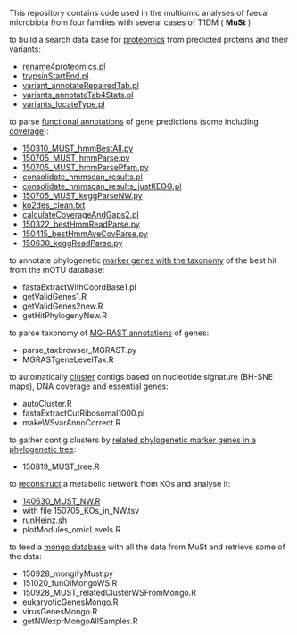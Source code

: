 This repository contains code used in the multiomic analyses of faecal microbiota from four families with several cases of T1DM ( __MuSt__ ).

to build a search data base for [proteomics](proteomics-data-base.md) from predicted proteins and their variants:
  * [rename4proteomics.pl](rename4proteomics.pl)
  * [trypsinStartEnd.pl](trypsinStartEnd.pl)
  * [variant_annotateRepairedTab.pl](variant_annotateRepairedTab.pl)
  * [variants_annotateTab4Stats.pl](variants_annotateTab4Stats.pl)
  * [variants_locateType.pl](variants_locateType.pl)

to parse [functional annotations](functional-annotations.md) of gene predictions (some including [coverage](calculating-coverage.md)):
  * [150310_MUST_hmmBestAll.py](150310_MUST_hmmBestAll.py)
  * [150705_MUST_hmmParse.py](150705_MUST_hmmParse.py)
  * [150705_MUST_hmmParsePfam.py](150705_MUST_hmmParsePfam.py)
  * [consolidate_hmmscan_results.pl](consolidate_hmmscan_results.pl)
  * [consolidate_hmmscan_results_justKEGG.pl](consolidate_hmmscan_results_justKEGG.pl)
  * [150705_MUST_keggParseNW.py](150705_MUST_keggParseNW.py)
  * [ko2des_clean.txt](ko2des_clean.txt)
  * [calculateCoverageAndGaps2.pl](calculateCoverageAndGaps2.pl)
  * [150322_bestHmmReadParse.py](150322_bestHmmReadParse.py)
  * [150415_bestHmmAveCovParse.py](150415_bestHmmAveCovParse.py)
  * [150630_keggReadParse.py](150630_keggReadParse.py)

to annotate phylogenetic [marker genes with the taxonomy](annotate-phylogenetic-marker-genes.md) of the best hit from the mOTU database:
  * fastaExtractWithCoordBase1.pl
  * getValidGenes1.R
  * getValidGenes2new.R
  * getHitPhylogenyNew.R

to parse taxonomy of [MG-RAST annotations](taxonomic-MG-RAST-annotations.md) of genes:
  * parse_taxbrowser_MGRAST.py
  * MGRASTgeneLevelTax.R

to automatically [cluster](automatic-clustering.md) contigs based on nucleotide signature (BH-SNE maps), DNA coverage and essential genes:
  * autoCluster.R
  * fastaExtractCutRibosomal1000.pl
  * makeWSvarAnnoCorrect.R
  
to gather contig clusters by [related phylogenetic marker genes in a phylogenetic tree](phylogenetic-marker-genes-trees.md):
  * 150819_MUST_tree.R

to [reconstruct](reconstructed-KO-network.md) a metabolic network from KOs and analyse it:
  * [140630_MUST_NW.R](140630_MUST_NW.R)
  * with file 150705_KOs_in_NW.tsv
  * runHeinz.sh
  * plotModules_omicLevels.R

to feed a [mongo database](mongo-database.md) with all the data from MuSt and retrieve some of the data:
  * 150928_mongifyMust.py
  * 151020_funOIMongoWS.R
  * 150928_MUST_relatedClusterWSFromMongo.R
  * eukaryoticGenesMongo.R
  * virusGenesMongo.R
  * getNWexprMongoAllSamples.R

